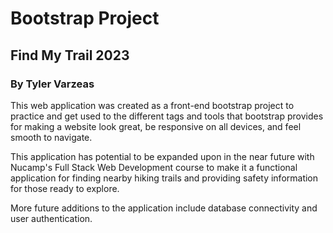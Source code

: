 # Bootstrap Project
## Find My Trail 2023
### By Tyler Varzeas

This web application was created as a front-end bootstrap project to practice and get used to the different tags and tools that bootstrap provides for making a website look great, be responsive on all devices, and feel smooth to navigate.

This application has potential to be expanded upon in the near future with Nucamp's Full Stack Web Development course to make it a functional application for finding nearby hiking trails and providing safety information for those ready to explore.

More future additions to the application include database connectivity and user authentication. 